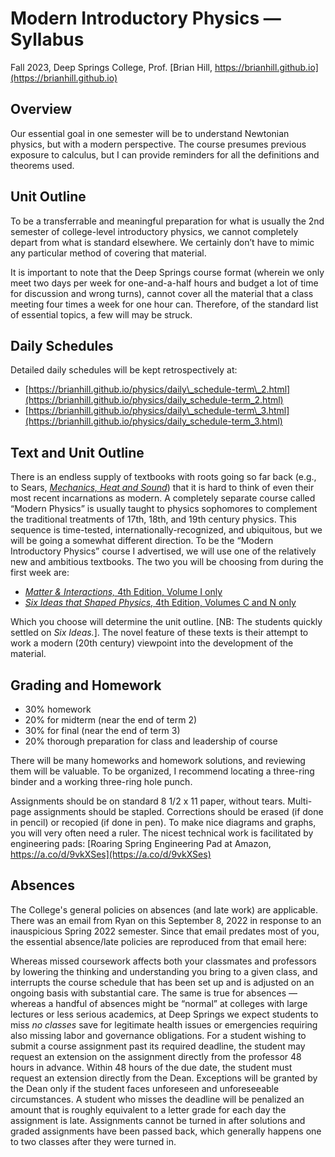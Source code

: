 # Modern Introductory Physics &mdash; Syllabus

Fall 2023, Deep Springs College, Prof. [Brian Hill, https://brianhill.github.io](https://brianhill.github.io)

## Overview

Our essential goal in one semester will be to understand Newtonian physics, but with a modern perspective. The course presumes previous exposure to calculus, but I can provide reminders for all the definitions and theorems used.

## Unit Outline

To be a transferrable and meaningful preparation for what is usually the 2nd semester of college-level introductory physics, we cannot completely depart from what is standard elsewhere. We certainly don’t have to mimic any particular method of covering that material.

It is important to note that the Deep Springs course format (wherein we only meet two days per week for one-and-a-half hours and budget a lot of time for discussion and wrong turns), cannot cover all the material that a class meeting four times a week for one hour can. Therefore, of the standard list of essential topics, a few will may be struck.

## Daily Schedules

Detailed        daily       schedules        will        be        kept       retrospectively        at:

* [https://brianhill.github.io/physics/daily\_schedule-term\_2.html](https://brianhill.github.io/physics/daily_schedule-term_2.html)
* [https://brianhill.github.io/physics/daily\_schedule-term\_3.html](https://brianhill.github.io/physics/daily_schedule-term_3.html)

## Text and Unit Outline

There is an endless supply of textbooks with roots going so far back (e.g., to Sears, [*Mechanics, Heat and Sound*](https://archive.org/details/mechanicsheatsou0000unse)) that it is hard
to think of even their most recent incarnations as modern. A completely separate course called &ldquo;Modern Physics&rdquo; is usually taught to physics sophomores to complement the traditional treatments of 17th, 18th, and 19th century physics. This sequence is time-tested, internationally-recognized, and ubiquitous, but we will be going a somewhat different direction.
To be the &ldquo;Modern Introductory Physics&rdquo; course I advertised, we will use one of the relatively new and ambitious textbooks. The two you will be choosing from during the first week are:

* [*Matter & Interactions,* 4th Edition, Volume I only](https://matterandinteractions.org)
* [*Six Ideas that Shaped Physics*, 4th Edition, Volumes C and N only](http://www.physics.pomona.edu/sixideas/)

Which you choose will determine the unit outline. \[NB: The students quickly settled on *Six Ideas.*\]. The novel feature of these texts is their attempt to work a modern (20th century) viewpoint into the development of the material.

## Grading and Homework

* 30% homework
* 20% for midterm (near the end of term 2)
* 30% for final (near the end of term 3)
* 20% thorough preparation for class and leadership of course 

There will be many homeworks and homework solutions, and reviewing them will be valuable. To be organized, I recommend locating a three-ring binder and a working three-ring hole punch.

Assignments should be on standard 8 1/2 x 11 paper, without tears. Multi-page assignments should be stapled. Corrections should be erased (if done in pencil) or recopied (if done in pen). To make nice diagrams and graphs, you will very often need a ruler. The nicest technical work is facilitated by engineering pads: [Roaring Spring Engineering Pad at Amazon, https://a.co/d/9vkXSes](https://a.co/d/9vkXSes)

## Absences

The College's general policies on absences (and late work) are applicable. There was an email from  Ryan on this September 8, 2022 in response to an inauspicious Spring 2022 semester. Since that email predates most of you, the essential absence/late policies are reproduced from that email here:

Whereas missed coursework affects both your classmates and professors by lowering the thinking and understanding you bring to a given class, and interrupts the course schedule that has been set up and is adjusted on an ongoing basis with substantial care. The same is true for absences &mdash; whereas a handful of absences might be &ldquo;normal&rdquo; at colleges with large lectures or less serious academics, at Deep Springs we expect students to miss *no classes* save for legitimate health issues or emergencies requiring also missing labor and governance obligations. For a student wishing to submit a course assignment past its required deadline, the student may request an extension on the assignment directly from the professor 48 hours in advance. Within 48 hours of the due date, the student must request an extension directly from the Dean. Exceptions will be granted by the Dean only if the student faces unforeseen and unforeseeable circumstances. A student who misses the deadline will be penalized an amount that is roughly equivalent to a letter grade for each day the assignment is late. Assignments cannot be turned in after solutions and graded assignments have been passed back, which generally happens one to two classes after they were turned in.
